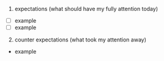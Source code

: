 1. expectations (what should have my fully attention today)
  - [ ] example
  - [ ] example

2. counter expectations (what took my attention away)
  - example
